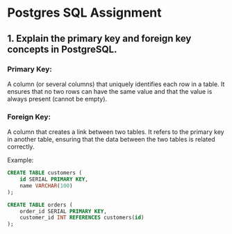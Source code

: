 # Postgres SQL Assignment

## 1. Explain the primary key and foreign key concepts in PostgreSQL.

### Primary Key:

A column (or several columns) that uniquely identifies each row in a table. It ensures that no two rows can have the same value and that the value is always present (cannot be empty).

### Foreign Key:

A column that creates a link between two tables. It refers to the primary key in another table, ensuring that the data between the two tables is related correctly.

Example:

```sql
CREATE TABLE customers (
    id SERIAL PRIMARY KEY,
    name VARCHAR(100)
);

CREATE TABLE orders (
    order_id SERIAL PRIMARY KEY,
    customer_id INT REFERENCES customers(id)
);
```
